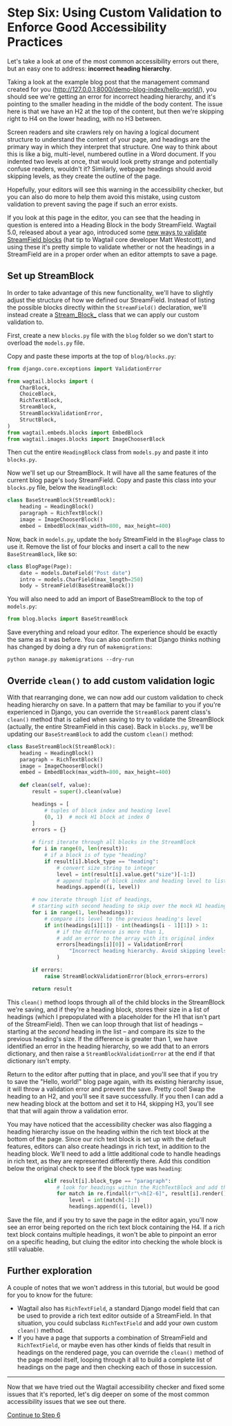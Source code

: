 # Step Six: Using Custom Validation to Enforce Good Accessibility Practices

Let's take a look at one of the most common accessibility errors out there, but an easy one to address: **incorrect heading hierarchy**.

Taking a look at the example blog post that the management command created for you (http://127.0.0.1:8000/demo-blog-index/hello-world/), you should see we're getting an error for incorrect heading hierarchy, and it's pointing to the smaller heading in the middle of the body content. The issue here is that we have an H2 at the top of the content, but then we're skipping right to H4 on the lower heading, with no H3 between.

Screen readers and site crawlers rely on having a logical document structure to understand the content of your page, and headings are the primary way in which they interpret that structure. One way to think about this is like a big, multi-level, numbered outline in a Word document. If you indented two levels at once, that would look pretty strange and potentially confuse readers, wouldn't it? Similarly, webpage headings should avoid skipping levels, as they create the outline of the page.

Hopefully, your editors will see this warning in the accessibility checker, but you can also do more to help them avoid this mistake, using custom validation to prevent saving the page if such an error exists.

If you look at this page in the editor, you can see that the heading in question is entered into a Heading Block in the body StreamField. Wagtail 5.0, released about a year ago, introduced some [new ways to validate StreamField blocks](https://docs.wagtail.org/en/stable/releases/5.0.html#custom-validation-support-for-streamfield) (hat tip to Wagtail core developer Matt Westcott), and using these it's pretty simple to validate whether or not the headings in a StreamField are in a proper order when an editor attempts to save a page.

## Set up StreamBlock

In order to take advantage of this new functionality, we'll have to slightly adjust the structure of how we defined our StreamField. Instead of listing the possible blocks directly within the `StreamField()` declaration, we'll instead create a [Stream_Block_](https://docs.wagtail.org/en/stable/topics/streamfield.html#streamblock) class that we can apply our custom validation to.

First, create a new `blocks.py` file with the `blog` folder so we don't start to overload the `models.py` file.

Copy and paste these imports at the top of `blog/blocks.py`:

```python
from django.core.exceptions import ValidationError

from wagtail.blocks import (
    CharBlock,
    ChoiceBlock,
    RichTextBlock,
    StreamBlock,
    StreamBlockValidationError,
    StructBlock,
)
from wagtail.embeds.blocks import EmbedBlock
from wagtail.images.blocks import ImageChooserBlock
```

Then cut the entire `HeadingBlock` class from `models.py` and paste it into `blocks.py`.

Now we'll set up our StreamBlock. It will have all the same features of the current blog page's `body` StreamField. Copy and paste this class into your `blocks.py` file, below the `HeadingBlock`:

```python
class BaseStreamBlock(StreamBlock):
    heading = HeadingBlock()
    paragraph = RichTextBlock()
    image = ImageChooserBlock()
    embed = EmbedBlock(max_width=800, max_height=400)
```

Now, back in `models.py`, update the `body` StreamField in the `BlogPage` class to use it. Remove the list of four blocks and insert a call to the new `BaseStreamBlock`, like so:

```python
class BlogPage(Page):
    date = models.DateField("Post date")
    intro = models.CharField(max_length=250)
    body = StreamField(BaseStreamBlock())
```

You will also need to add an import of BaseStreamBlock to the top of `models.py`:

```python
from blog.blocks import BaseStreamBlock
```

Save everything and reload your editor. The experience should be exactly the same as it was before. You can also confirm that Django thinks nothing has changed by doing a dry run of `makemigrations`:

```shell
python manage.py makemigrations --dry-run
```


## Override `clean()` to add custom validation logic

With that rearranging done, we can now add our custom validation to check heading hierarchy on save. In a pattern that may be familiar to you if you're experienced in Django, you can override the `StreamBlock` parent class's `clean()` method that is called when saving to try to validate the StreamBlock (actually, the entire StreamField in this case). Back in `blocks.py`, we'll be updating our `BaseStreamBlock` to add the custom `clean()` method:

```python
class BaseStreamBlock(StreamBlock):
    heading = HeadingBlock()
    paragraph = RichTextBlock()
    image = ImageChooserBlock()
    embed = EmbedBlock(max_width=800, max_height=400)
    
    def clean(self, value):
        result = super().clean(value)

        headings = [
            # tuples of block index and heading level
            (0, 1)  # mock H1 block at index 0
        ]
        errors = {}

        # first iterate through all blocks in the StreamBlock
        for i in range(0, len(result)):
            # if a block is of type "heading?
            if result[i].block_type == "heading":
                # convert size string to integer
                level = int(result[i].value.get("size")[-1:])
                # append tuple of block index and heading level to list
                headings.append((i, level))

        # now iterate through list of headings,
        # starting with second heading to skip over the mock H1 heading block
        for i in range(1, len(headings)):
            # compare its level to the previous heading's level
            if int(headings[i][1]) - int(headings[i - 1][1]) > 1:
                # if the difference is more than 1,
                # add an error to the array with its original index
                errors[headings[i][0]] = ValidationError(
                    "Incorrect heading hierarchy. Avoid skipping levels."
                )

        if errors:
            raise StreamBlockValidationError(block_errors=errors)

        return result
```

This `clean()` method loops through all of the child blocks in the StreamBlock we're saving, and if they're a heading block, stores their size in a list of headings (which I prepopulated with a placeholder for the H1 that isn't part of the StreamField). Then we can loop through that list of headings – starting at the _second_ heading in the list – and compare its size to the previous heading's size. If the difference is greater than 1, we have identified an error in the heading hierarchy, so we add that to an errors dictionary, and then raise a `StreamBlockValidationError` at the end if that dictionary isn't empty.

Return to the editor after putting that in place, and you'll see that if you try to save the "Hello, world!" blog page again, with its existing hierarchy issue, it will throw a validation error and prevent the save. Pretty cool! Swap the heading to an H2, and you'll see it save successfully. If you then I can add a new heading block at the bottom and set it to H4, skipping H3, you'll see that that will again throw a validation error.

You may have noticed that the accessibility checker was also flagging a heading hierarchy issue on the heading within the rich text block at the bottom of the page. Since our rich text block is set up with the default features, editors can also create headings in rich text, in addition to the heading block. We'll need to add a little additional code to handle headings in rich text, as they are represented differently there. Add this condition below the original check to see if the block type was `heading`:

```python
            elif result[i].block_type == "paragraph":
                # look for headings within the RichTextBlock and add those to the list
                for match in re.findall(r"\<h[2-6]", result[i].render()):
                    level = int(match[-1:])
                    headings.append((i, level))
```

Save the file, and if you try to save the page in the editor again, you'll now see an error being reported on the rich text block containing the H4. If a rich text block contains multiple headings, it won't be able to pinpoint an error on a specific heading, but cluing the editor into checking the whole block is still valuable.


## Further exploration

A couple of notes that we won't address in this tutorial, but would be good for you to know for the future:

- Wagtail also has `RichTextField`, a standard Django model field that can be used to provide a rich text editor outside of a StreamField. In that situation, you could subclass `RichTextField` and add your own custom `clean()` method.
- If you have a page that supports a combination of StreamField and `RichTextField`, or maybe even has other kinds of fields that result in headings on the rendered page, you can override the `clean()` method of the page model itself, looping through it all to build a complete list of headings on the page and then checking each of those in succession.


---

Now that we have tried out the Wagtail accessibility checker and fixed some issues that it's reported, let's dig deeper on some of the most common accessibility issues that we see out there.

[Continue to Step 6](https://github.com/vossisboss/pyconwagtail2024/tree/step-6)
